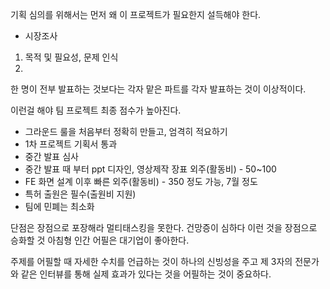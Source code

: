 
기획 심의를 위해서는 먼저 왜 이 프로젝트가 필요한지 설득해야 한다.
- 시장조사

1. 목적 및 필요성, 문제 인식
2. 

한 명이 전부 발표하는 것보다는 각자 맡은 파트를 각자 발표하는 것이 이상적이다.

이런걸 해야 팀 프로젝트 최종 점수가 높아진다.
- 그라운드 룰을 처음부터 정확히 만들고, 엄격히 적요하기
- 1차 프로젝트 기획서 통과
- 중간 발표 심사
- 중간 발표 때 부터 ppt 디자인, 영상제작 장표 외주(활동비) - 50~100
- FE 화면 설계 이후 빠른 외주(활동비) - 350 정도 가능, 7월 정도
- 특허 출원은 필수(출원비 지원)
- 팀에 민폐는 최소화

단점은 장점으로 포장해라
멀티태스킹을 못한다. 건망증이 심하다 이런 것을 장점으로 승화할 것
아침형 인간 어필은 대기업이 좋아한다.

주제를 어필할 때 자세한 수치를 언급하는 것이 하나의 신빙성을 주고 제 3자의 전문가와 같은 인터뷰를 통해 실제 효과가 있다는 것을 어필하는 것이 중요하다.
